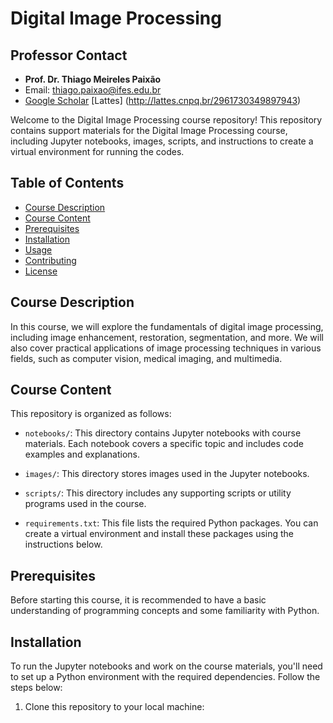 # Digital Image Processing

## Professor Contact

- **Prof. Dr. Thiago Meireles Paixão**
- Email: [thiago.paixao@ifes.edu.br](mailto:thiago.paixao@ifes.edu.br)
- [Google Scholar](https://scholar.google.com/citations?user=AuizbbAAAAAJ&hl=pt-BR) [Lattes] (http://lattes.cnpq.br/2961730349897943)

Welcome to the Digital Image Processing course repository! This repository contains support materials for the Digital Image Processing course, including Jupyter notebooks, images, scripts, and instructions to create a virtual environment for running the codes.

## Table of Contents
- [Course Description](#course-description)
- [Course Content](#course-content)
- [Prerequisites](#prerequisites)
- [Installation](#installation)
- [Usage](#usage)
- [Contributing](#contributing)
- [License](#license)

## Course Description

In this course, we will explore the fundamentals of digital image processing, including image enhancement, restoration, segmentation, and more. We will also cover practical applications of image processing techniques in various fields, such as computer vision, medical imaging, and multimedia.

## Course Content

This repository is organized as follows:

- `notebooks/`: This directory contains Jupyter notebooks with course materials. Each notebook covers a specific topic and includes code examples and explanations.

- `images/`: This directory stores images used in the Jupyter notebooks.

- `scripts/`: This directory includes any supporting scripts or utility programs used in the course.

- `requirements.txt`: This file lists the required Python packages. You can create a virtual environment and install these packages using the instructions below.

## Prerequisites

Before starting this course, it is recommended to have a basic understanding of programming concepts and some familiarity with Python.

## Installation

To run the Jupyter notebooks and work on the course materials, you'll need to set up a Python environment with the required dependencies. Follow the steps below:

1. Clone this repository to your local machine:

